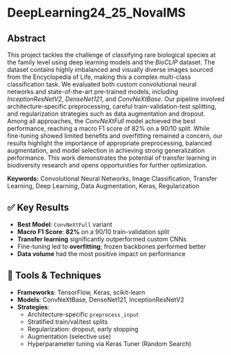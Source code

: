 # DeepLearning24_25_NovaIMS
## Abstract

This project tackles the challenge of classifying rare biological species at the family level using deep learning models and the *BioCLIP* dataset. The dataset contains highly imbalanced and visually diverse images sourced from the Encyclopedia of Life, making this a complex multi-class classification task. We evaluated both custom convolutional neural networks and state-of-the-art pre-trained models, including *InceptionResNetV2*, *DenseNet121*, and *ConvNeXtBase*. Our pipeline involved architecture-specific preprocessing, careful train-validation-test splitting, and regularization strategies such as data augmentation and dropout. Among all approaches, the *ConvNeXtFull* model achieved the best performance, reaching a macro F1 score of 82% on a 90/10 split. While fine-tuning showed limited benefits and overfitting remained a concern, our results highlight the importance of appropriate preprocessing, balanced augmentation, and model selection in achieving strong generalization performance. This work demonstrates the potential of transfer learning in biodiversity research and opens opportunities for further optimization.

**Keywords:** Convolutional Neural Networks, Image Classification, Transfer Learning, Deep Learning, Data Augmentation, Keras, Regularization



## ✅ Key Results

- **Best Model**: `ConvNeXtFull` variant  
- **Macro F1 Score**: **82%** on a 90/10 train-validation split  
- **Transfer learning** significantly outperformed custom CNNs  
- Fine-tuning led to **overfitting**; frozen backbones performed better  
- **Data volume** had the most positive impact on performance

## 🧰 Tools & Techniques

- **Frameworks**: TensorFlow, Keras, scikit-learn  
- **Models**: ConvNeXtBase, DenseNet121, InceptionResNetV2  
- **Strategies**:
  - Architecture-specific `preprocess_input`
  - Stratified train/val/test splits
  - Regularization: dropout, early stopping
  - Augmentation (selective use)
  - Hyperparameter tuning via Keras Tuner (Random Search)
